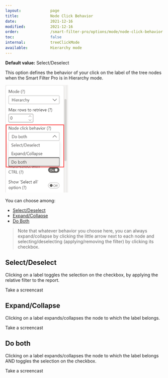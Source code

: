 ```yaml
---
layout:             page
title:              Node Click Behavior
date:               2021-12-16
modified:           2021-12-16
order:              /smart-filter-pro/options/mode/node-click-behavior
toc:                false
internal:           treeClickMode
available:          Hierarchy mode
---
```

**Default value:** Select/Deselect

This option defines the behavior of your click on the label of the tree nodes when the Smart Filter Pro is in Hierarchy mode.

<img src="images/node-click-behavior.png" width="200">


You can choose among:
- [Select/Deselect](#select/deselect)
- [Expand/Collapse](#expand/collapse)
- [Do Both](#do-both)

> Note that whatever behavior you choose here, you can always expand/collapse by clicking the little arrow next to each node and selecting/deselecting (applying/removing the filter) by clicking its checkbox.

## Select/Deselect

Clicking on a label toggles the selection on the checkbox, by applying the relative filter to the report.

<todo assign="daniele">Take a screencast</todo>

## Expand/Collapse

Clicking on a label expands/collapses the node to which the label belongs.

<todo assign="daniele">Take a screencast</todo>

## Do both

Clicking on a label expands/collapses the node to which the label belongs AND toggles the selection on the checkbox.

<todo assign="daniele">Take a screencast</todo>